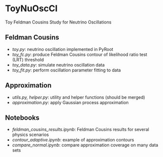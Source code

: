 # ToyNuOscCI

Toy Feldman Cousins Study for Neutrino Oscillations 

## Feldman Cousins

* _toy.py_: neutrino oscillation implemented in PyRoot
* _toy_fc.py_: produce Feldman Cousins contour of likelihood ratio test (LRT) threshold
* _toy_data.py_: simulate neutrino oscillation data
* _toy_fit.py_: perform oscillation parameter fitting to data

## Approximation

* _utils.py, helper.py_: utility and helper functions (should be merged)
* _approximation.py_: apply Gaussian process approximation

## Notebooks

* _feldman_cousins_results.ipynb_: Feldman Cousins results for several physics scenarios 
* _contour_adaptive.ipynb_: example of approximation contours
* _compare_normal.ipynb_: compare approximation coverage on many data sets
